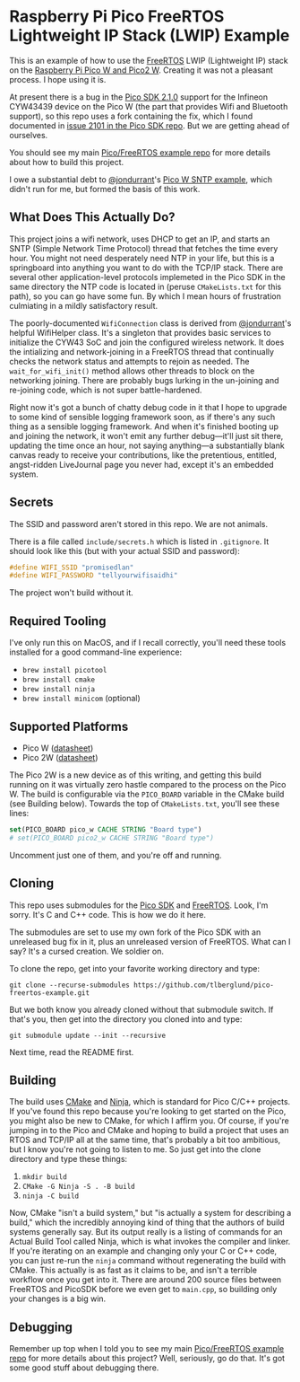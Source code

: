 # Raspberry Pi Pico FreeRTOS Lightweight IP Stack (LWIP) Example

This is an example of how to use the [FreeRTOS](https://www.freertos.org/) LWIP (Lightweight IP) stack on the [Raspberry Pi Pico W and Pico2 W](https://www.raspberrypi.com/products/raspberry-pi-pico/). Creating it was not a pleasant process. I hope using it is.

At present there is a bug in the [Pico SDK 2.1.0](https://github.com/raspberrypi/pico-sdk) support for the Infineon CYW43439 device on the Pico W (the part that provides Wifi and Bluetooth support), so this repo uses a fork containing the fix, which I found documented in [issue 2101 in the Pico SDK repo](https://github.com/raspberrypi/pico-sdk/issues/2101). But we are getting ahead of ourselves.

You should see my main [Pico/FreeRTOS example repo](https://github.com/tlberglund/pico-freertos-example) for more details about how to build this project.

I owe a substantial debt to [@jondurrant](https://github.com/jondurrant)'s [Pico W SNTP example](https://github.com/jondurrant/RPIPicoWSNTP), which didn't run for me, but formed the basis of this work.

## What Does This Actually Do?

This project joins a wifi network, uses DHCP to get an IP, and starts an SNTP (Simple Network Time Protocol) thread that fetches the time every hour. You might not need desperately need NTP in your life, but this is a springboard into anything you want to do with the TCP/IP stack. There are several other application-level protocols implemeted in the Pico SDK in the same directory the NTP code is located in (peruse `CMakeLists.txt` for this path), so you can go have some fun. By which I mean hours of frustration culmiating in a mildly satisfactory result.

The poorly-documented `WifiConnection` class is derived from [@jondurrant](https://github.com/jondurrant)'s helpful WifiHelper class. It's a singleton that provides basic services to initialize the CYW43 SoC and join the configured wireless network. It does the intializing and network-joining in a FreeRTOS thread that continually checks the network status and attempts to rejoin as needed. The `wait_for_wifi_init()` method allows other threads to block on the networking joining. There are probably bugs lurking in the un-joining and re-joining code, which is not super battle-hardened.

Right now it's got a bunch of chatty debug code in it that I hope to upgrade to some kind of sensible logging framework soon, as if there's any such thing as a sensible logging framework. And when it's finished booting up and joining the network, it won't emit any further debug—it'll just sit there, updating the time once an hour, not saying anything—a substantially blank canvas ready to receive your contributions, like the pretentious, entitled, angst-ridden LiveJournal page you never had, except it's an embedded system.

## Secrets

The SSID and password aren't stored in this repo. We are not animals.

There is a file called `include/secrets.h` which is listed in `.gitignore`. It should look like this (but with your actual SSID and password):

```C
#define WIFI_SSID "promisedlan"
#define WIFI_PASSWORD "tellyourwifisaidhi"
```

The project won't build without it.

## Required Tooling

I've only run this on MacOS, and if I recall correctly, you'll need these tools installed for a good command-line experience:

* `brew install picotool`
* `brew install cmake`
* `brew install ninja`
* `brew install minicom` (optional)


## Supported Platforms

* Pico W ([datasheet](https://datasheets.raspberrypi.com/picow/pico-w-datasheet.pdf))
* Pico 2W ([datasheet](https://datasheets.raspberrypi.com/picow/pico-2-w-datasheet.pdf))

The Pico 2W is a new device as of this writing, and getting this build running on it was virtually zero hastle compared to the process on the Pico W. The build is configurable via the `PICO_BOARD` variable in the CMake build (see Building below). Towards the top of `CMakeLists.txt`, you'll see these lines:

```CMake
set(PICO_BOARD pico_w CACHE STRING "Board type")
# set(PICO_BOARD pico2_w CACHE STRING "Board type")
```

Uncomment just one of them, and you're off and running.

## Cloning

This repo uses submodules for the [Pico SDK](https://github.com/raspberrypi/pico-sdk) and [FreeRTOS](https://github.com/FreeRTOS/FreeRTOS-Kernel). Look, I'm sorry. It's C and C++ code. This is how we do it here.

The submodules are set to use my own fork of the Pico SDK with an unreleased bug fix in it, plus an unreleased version of FreeRTOS. What can I say? It's a cursed creation. We soldier on.

To clone the repo, get into your favorite working directory and type:

`git clone --recurse-submodules https://github.com/tlberglund/pico-freertos-example.git`

But we both know you already cloned without that submodule switch. If that's you, then get into the directory you cloned into and type:

`git submodule update --init --recursive`

Next time, read the README first.

## Building

The build uses [CMake](https://cmake.org) and [Ninja](https://ninja-build.org/), which is standard for Pico C/C++ projects. If you've found this repo because you're looking to get started on the Pico, you might also be new to CMake, for which I affirm you. Of course, if you're jumping in to the Pico and CMake and hoping to build a project that uses an RTOS and TCP/IP all at the same time, that's probably a bit too ambitious, but I know you're not going to listen to me. So just get into the clone directory and type these things:

1. `mkdir build`
2. `CMake -G Ninja -S . -B build`
3. `ninja -C build`

Now, CMake "isn't a build system," but "is actually a system for describing a build," which the incredibly annoying kind of thing that the authors of build systems generally say. But its output really is a listing of commands for an Actual Build Tool called Ninja, which is what invokes the compiler and linker. If you're iterating on an example and changing only your C or C++ code, you can just re-run the `ninja` command without regenerating the build with CMake. This actually is as fast as it claims to be, and isn't a terrible workflow once you get into it. There are around 200 source files between FreeRTOS and PicoSDK before we even get to `main.cpp`, so building only your changes is a big win.

## Debugging

Remember up top when I told you to see my main [Pico/FreeRTOS example repo](https://github.com/tlberglund/pico-freertos-example) for more details about this project? Well, seriously, go do that. It's got some good stuff about debugging there.
